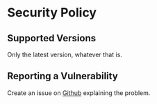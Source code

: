 # Security Policy

## Supported Versions

Only the latest version, whatever that is.

## Reporting a Vulnerability

Create an issue on [Github](https://github.com/xdy/xdy-exploration-mode/issues) explaining the problem.
